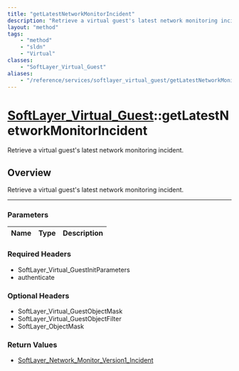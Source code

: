 ```yaml
---
title: "getLatestNetworkMonitorIncident"
description: "Retrieve a virtual guest's latest network monitoring incident."
layout: "method"
tags:
    - "method"
    - "sldn"
    - "Virtual"
classes:
    - "SoftLayer_Virtual_Guest"
aliases:
    - "/reference/services/softlayer_virtual_guest/getLatestNetworkMonitorIncident"
---
```

# [SoftLayer_Virtual_Guest](/reference/services/SoftLayer_Virtual_Guest)::getLatestNetworkMonitorIncident


Retrieve a virtual guest's latest network monitoring incident.


## Overview 
Retrieve a virtual guest's latest network monitoring incident.

-----

### Parameters 
|Name | Type | Description |
| --- | --- | --- |


### Required Headers
* SoftLayer_Virtual_GuestInitParameters
* authenticate


### Optional Headers
* SoftLayer_Virtual_GuestObjectMask
* SoftLayer_Virtual_GuestObjectFilter
* SoftLayer_ObjectMask

### Return Values
* <a href='/reference/datatypes/SoftLayer_Network_Monitor_Version1_Incident'>SoftLayer_Network_Monitor_Version1_Incident </a>




